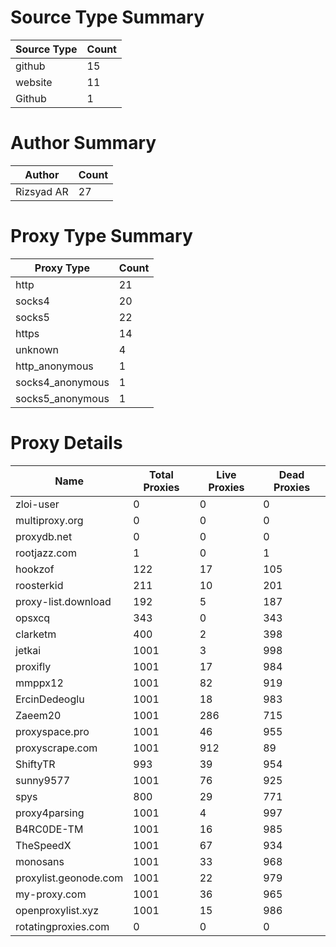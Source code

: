 # Source Type Summary

| Source Type | Count |
|-------------|-------|
| github | 15 |
| website | 11 |
| Github | 1 |


# Author Summary

| Author | Count |
|--------|-------|
| Rizsyad AR | 27 |


# Proxy Type Summary

| Proxy Type | Count |
|------------|-------|
| http | 21 |
| socks4 | 20 |
| socks5 | 22 |
| https | 14 |
| unknown | 4 |
| http_anonymous | 1 |
| socks4_anonymous | 1 |
| socks5_anonymous | 1 |


# Proxy Details

| Name | Total Proxies | Live Proxies | Dead Proxies |
|------|---------------|--------------|---------------|
| zloi-user | 0 | 0 | 0 |
| multiproxy.org | 0 | 0 | 0 |
| proxydb.net | 0 | 0 | 0 |
| rootjazz.com | 1 | 0 | 1 |
| hookzof | 122 | 17 | 105 |
| roosterkid | 211 | 10 | 201 |
| proxy-list.download | 192 | 5 | 187 |
| opsxcq | 343 | 0 | 343 |
| clarketm | 400 | 2 | 398 |
| jetkai | 1001 | 3 | 998 |
| proxifly | 1001 | 17 | 984 |
| mmppx12 | 1001 | 82 | 919 |
| ErcinDedeoglu | 1001 | 18 | 983 |
| Zaeem20 | 1001 | 286 | 715 |
| proxyspace.pro | 1001 | 46 | 955 |
| proxyscrape.com | 1001 | 912 | 89 |
| ShiftyTR | 993 | 39 | 954 |
| sunny9577 | 1001 | 76 | 925 |
| spys | 800 | 29 | 771 |
| proxy4parsing | 1001 | 4 | 997 |
| B4RC0DE-TM | 1001 | 16 | 985 |
| TheSpeedX | 1001 | 67 | 934 |
| monosans | 1001 | 33 | 968 |
| proxylist.geonode.com | 1001 | 22 | 979 |
| my-proxy.com | 1001 | 36 | 965 |
| openproxylist.xyz | 1001 | 15 | 986 |
| rotatingproxies.com | 0 | 0 | 0 |
